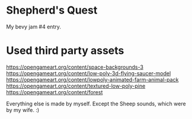# Shepherd's Quest

My bevy jam #4 entry.


# Used third party assets

https://opengameart.org/content/space-backgrounds-3
https://opengameart.org/content/low-poly-3d-flying-saucer-model
https://opengameart.org/content/lowpoly-animated-farm-animal-pack
https://opengameart.org/content/textured-low-poly-pine
https://opengameart.org/content/forest

Everything else is made by myself. Except the Sheep sounds, which were by my wife. :)
